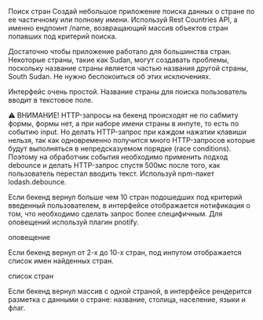 Поиск стран Создай небольшое приложение поиска данных о стране по ее частичному
или полному имени. Используй Rest Countries API, а именно ендпоинт /name,
возвращающий массив объектов стран попавших под критерий поиска.

Достаточно чтобы приложение работало для большинства стран. Некоторые страны,
такие как Sudan, могут создавать проблемы, поскольку название страны является
частью названия другой страны, South Sudan. Не нужно беспокоиться об этих
исключениях.

Интерфейс очень простой. Название страны для поиска пользователь вводит в
текстовое поле.

⚠️ ВНИМАНИЕ! HTTP-запросы на бекенд происходят не по сабмиту формы, формы нет, а
при наборе имени страны в инпуте, то есть по событию input. Но делать
HTTP-запрос при каждом нажатии клавиши нельзя, так как одновременно получится
много HTTP-запросов которые будут выполняться в непредсказуемом порядке (race
conditions). Поэтому на обработчик события необходимо применить подход debounce
и делать HTTP-запрос спустя 500мс после того, как пользователь перестал вводить
текст. Используй npm-пакет lodash.debounce.

Если бекенд вернул больше чем 10 стран подошедших под критерий введенный
пользователем, в интерфейсе отображается нотификация о том, что необходимо
сделать запрос более специфичным. Для оповещений используй плагин pnotify.

оповещение

Если бекенд вернул от 2-х до 10-х стран, под инпутом отображается список имен
найденных стран.

список стран

Если бекенд вернул массив с одной страной, в интерфейсе рендерится разметка с
данными о стране: название, столица, население, языки и флаг.
